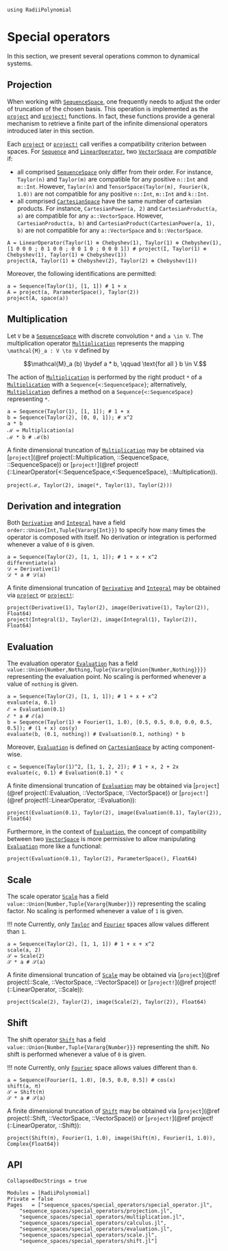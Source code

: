 ```@setup special_operators
using RadiiPolynomial
```

# Special operators

In this section, we present several operations common to dynamical systems.

## Projection

When working with [`SequenceSpace`](@ref), one frequently needs to adjust the order of truncation of the chosen basis. This operation is implemented as the [`project`](@ref) and [`project!`](@ref) functions. In fact, these functions provide a general mechanism to retrieve a finite part of the infinite dimensional operators introduced later in this section.

Each [`project`](@ref) or [`project!`](@ref) call verifies a compatibility criterion between spaces. For [`Sequence`](@ref) and [`LinearOperator`](@ref), two [`VectorSpace`](@ref) are *compatible* if:
- all comprised [`SequenceSpace`](@ref) only differ from their order. For instance, `Taylor(n)` and `Taylor(m)` are compatible for any positive `n::Int` and `m::Int`. However, `Taylor(n)` and `TensorSpace(Taylor(m), Fourier(k, 1.0))` are not compatible for any positive `n::Int`, `m::Int` and `k::Int`.
- all comprised [`CartesianSpace`](@ref) have the same number of cartesian products. For instance, `CartesianPower(a, 2)` and `CartesianProduct(a, a)` are compatible for any `a::VectorSpace`. However, `CartesianProduct(a, b)` and `CartesianProduct(CartesianPower(a, 1), b)` are not compatible for any `a::VectorSpace` and `b::VectorSpace`.

```@repl special_operators
A = LinearOperator(Taylor(1) ⊗ Chebyshev(1), Taylor(1) ⊗ Chebyshev(1), [1 0 0 0 ; 0 1 0 0 ; 0 0 1 0 ; 0 0 0 1]) # project(I, Taylor(1) ⊗ Chebyshev(1), Taylor(1) ⊗ Chebyshev(1))
project(A, Taylor(1) ⊗ Chebyshev(2), Taylor(2) ⊗ Chebyshev(1))
```

Moreover, the following identifications are permitted:

```@repl special_operators
a = Sequence(Taylor(1), [1, 1]) # 1 + x
A = project(a, ParameterSpace(), Taylor(2))
project(A, space(a))
```

## Multiplication

Let ``V`` be a [`SequenceSpace`](@ref) with discrete convolution ``*`` and ``a \in V``. The multiplication operator [`Multiplication`](@ref) represents the mapping ``\mathcal{M}_a : V \to V`` defined by

```math
\mathcal{M}_a (b) \bydef a * b, \qquad \text{for all } b \in V.
```

The action of [`Multiplication`](@ref) is performed by the right product `*` of a [`Multiplication`](@ref) with a `Sequence{<:SequenceSpace}`; alternatively, [`Multiplication`](@ref) defines a method on a `Sequence{<:SequenceSpace}` representing `*`.

```@repl special_operators
a = Sequence(Taylor(1), [1, 1]); # 1 + x
b = Sequence(Taylor(2), [0, 0, 1]); # x^2
a * b
ℳ = Multiplication(a)
ℳ * b # ℳ(b)
```

A finite dimensional truncation of [`Multiplication`](@ref) may be obtained via [`project`](@ref project(::Multiplication, ::SequenceSpace, ::SequenceSpace)) or [`project!`](@ref project!(::LinearOperator{<:SequenceSpace,<:SequenceSpace}, ::Multiplication)).

```@repl special_operators
project(ℳ, Taylor(2), image(*, Taylor(1), Taylor(2)))
```

## Derivation and integration

Both [`Derivative`](@ref) and [`Integral`](@ref) have a field `order::Union{Int,Tuple{Vararg{Int}}}` to specify how many times the operator is composed with itself. No derivation or integration is performed whenever a value of `0` is given.

```@repl special_operators
a = Sequence(Taylor(2), [1, 1, 1]); # 1 + x + x^2
differentiate(a)
𝒟 = Derivative(1)
𝒟 * a # 𝒟(a)
```

A finite dimensional truncation of [`Derivative`](@ref) and [`Integral`](@ref) may be obtained via [`project`](@ref) or [`project!`](@ref):

```@repl special_operators
project(Derivative(1), Taylor(2), image(Derivative(1), Taylor(2)), Float64)
project(Integral(1), Taylor(2), image(Integral(1), Taylor(2)), Float64)
```

## Evaluation

The evaluation operator [`Evaluation`](@ref) has a field `value::Union{Number,Nothing,Tuple{Vararg{Union{Number,Nothing}}}}` representing the evaluation point. No scaling is performed whenever a value of `nothing` is given.

```@repl special_operators
a = Sequence(Taylor(2), [1, 1, 1]); # 1 + x + x^2
evaluate(a, 0.1)
ℰ = Evaluation(0.1)
ℰ * a # ℰ(a)
b = Sequence(Taylor(1) ⊗ Fourier(1, 1.0), [0.5, 0.5, 0.0, 0.0, 0.5, 0.5]); # (1 + x) cos(y)
evaluate(b, (0.1, nothing)) # Evaluation(0.1, nothing) * b
```

Moreover, [`Evaluation`](@ref) is defined on [`CartesianSpace`](@ref) by acting component-wise.

```@repl special_operators
c = Sequence(Taylor(1)^2, [1, 1, 2, 2]); # 1 + x, 2 + 2x
evaluate(c, 0.1) # Evaluation(0.1) * c
```

A finite dimensional truncation of [`Evaluation`](@ref) may be obtained via [`project`](@ref project(::Evaluation, ::VectorSpace, ::VectorSpace)) or [`project!`](@ref project!(::LinearOperator, ::Evaluation)):

```@repl special_operators
project(Evaluation(0.1), Taylor(2), image(Evaluation(0.1), Taylor(2)), Float64)
```

Furthermore, in the context of [`Evaluation`](@ref), the concept of compatibility between two [`VectorSpace`](@ref) is more permissive to allow manipulating [`Evaluation`](@ref) more like a functional:

```@repl special_operators
project(Evaluation(0.1), Taylor(2), ParameterSpace(), Float64)
```

## Scale

The scale operator [`Scale`](@ref) has a field `value::Union{Number,Tuple{Vararg{Number}}}` representing the scaling factor. No scaling is performed whenever a value of `1` is given.

!!! note
    Currently, only [`Taylor`](@ref) and [`Fourier`](@ref) spaces allow values different than `1`.

```@repl special_operators
a = Sequence(Taylor(2), [1, 1, 1]) # 1 + x + x^2
scale(a, 2)
𝒮 = Scale(2)
𝒮 * a # 𝒮(a)
```

A finite dimensional truncation of [`Scale`](@ref) may be obtained via [`project`](@ref project(::Scale, ::VectorSpace, ::VectorSpace)) or [`project!`](@ref project!(::LinearOperator, ::Scale)):

```@repl special_operators
project(Scale(2), Taylor(2), image(Scale(2), Taylor(2)), Float64)
```

## Shift

The shift operator [`Shift`](@ref) has a field `value::Union{Number,Tuple{Vararg{Number}}}` representing the shift. No shift is performed whenever a value of `0` is given.

!!! note
    Currently, only [`Fourier`](@ref) space allows values different than `0`.

```@repl special_operators
a = Sequence(Fourier(1, 1.0), [0.5, 0.0, 0.5]) # cos(x)
shift(a, π)
𝒮 = Shift(π)
𝒮 * a # 𝒮(a)
```

A finite dimensional truncation of [`Shift`](@ref) may be obtained via [`project`](@ref project(::Shift, ::VectorSpace, ::VectorSpace)) or [`project!`](@ref project!(::LinearOperator, ::Shift)):

```@repl special_operators
project(Shift(π), Fourier(1, 1.0), image(Shift(π), Fourier(1, 1.0)), Complex{Float64})
```

## API

```@meta
CollapsedDocStrings = true
```

```@autodocs
Modules = [RadiiPolynomial]
Private = false
Pages   = ["sequence_spaces/special_operators/special_operator.jl",
    "sequence_spaces/special_operators/projection.jl",
    "sequence_spaces/special_operators/multiplication.jl",
    "sequence_spaces/special_operators/calculus.jl",
    "sequence_spaces/special_operators/evaluation.jl",
    "sequence_spaces/special_operators/scale.jl",
    "sequence_spaces/special_operators/shift.jl"]
```

